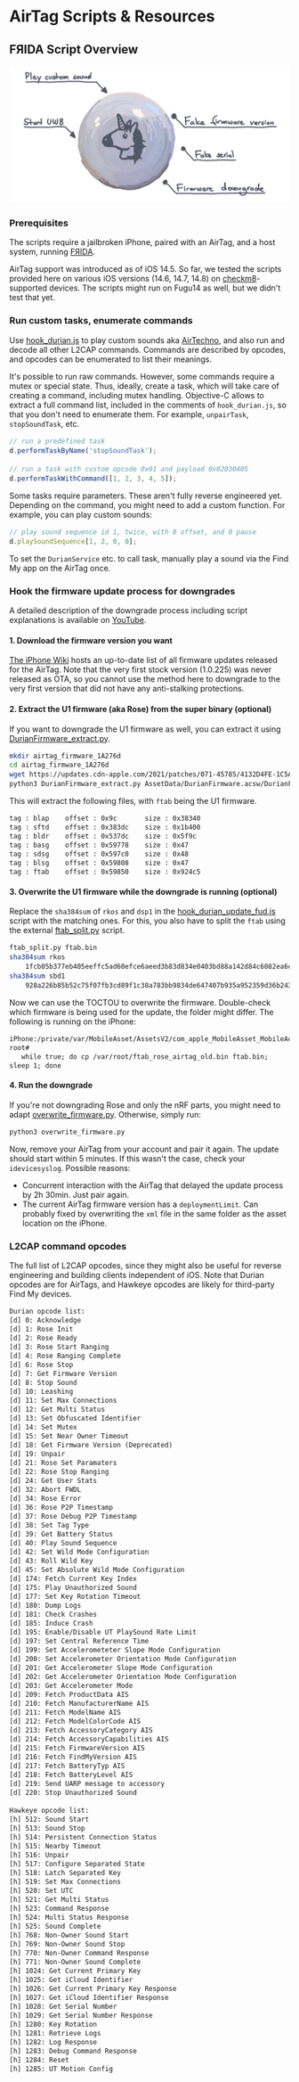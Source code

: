 # AirTag Scripts & Resources


## FЯIDA Script Overview

![AirTag: Play custom sound, UWB, firmware version, downgrade](assets/airtag_frida.png)


### Prerequisites

The scripts require a jailbroken iPhone, paired with an AirTag, and a host system, running
[FЯIDA](https://frida.re).

AirTag support was introduced as of iOS 14.5. So far, we tested the scripts provided here on various
iOS versions (14.6, 14.7, 14.8) on [checkm8](https://checkra.in)-supported devices.
The scripts might run on Fugu14 as well, but we didn't test that yet.

### Run custom tasks, enumerate commands

Use [hook_durian.js](scripts/hook_durian.js) to
play custom sounds aka [AirTechno](https://www.youtube.com/watch?v=z1DJ7z_LaUM),
and also run and decode all other L2CAP commands. Commands are described by opcodes,
and opcodes can be enumerated to list their meanings.


It's possible to run raw commands. However, some commands require a mutex or special
state. Thus, ideally, create a task, which will take care of creating a command,
including mutex handling. Objective-C allows to extract a full command list, included
in the comments of `hook_durian.js`, so that you don't need to enumerate them.
For example, `unpairTask`, `stopSoundTask`, etc.

```JavaScript
// run a predefined task
d.performTaskByName('stopSoundTask');

// run a task with custom opcode 0x01 and payload 0x02030405
d.performTaskWithCommand([1, 2, 3, 4, 5]);
```

Some tasks require parameters. These aren't fully reverse engineered yet.
Depending on the command, you might need to add a custom function.
For example, you can play custom sounds:

```JavaScript
// play sound sequence id 1, twice, with 0 offset, and 0 pause
d.playSoundSequence[1, 2, 0, 0];
```

To set the `DurianService` etc. to call task, manually play a sound 
via the Find My app on the AirTag once.


### Hook the firmware update process for downgrades

A detailed description of the downgrade process including script
explanations is available on [YouTube](https://www.youtube.com/watch?v=C4JyI_WUNJ8).

#### 1. Download the firmware version you want

[The iPhone Wiki](https://www.theiphonewiki.com/wiki/OTA_Updates/AirTag) hosts an
up-to-date list of all firmware updates released for the AirTag. Note that the very first
stock version (1.0.225) was never released as OTA, so you cannot use the method here to
downgrade to the very first version that did not have any anti-stalking protections.

#### 2. Extract the U1 firmware (aka Rose) from the super binary (optional)

If you want to downgrade the U1 firmware as well, you can extract it using
[DurianFirmware_extract.py](scripts/DurianFirmware_extract.py).

```bash
mkdir airtag_firmware_1A276d
cd airtag_firmware_1A276d
wget https://updates.cdn-apple.com/2021/patches/071-45785/4132D4FE-1C5A-498E-8A6D-678A026679AF/com_apple_MobileAsset_MobileAccessoryUpdate_DurianFirmware/ae34f4b8aec8a4d4562227109be101728b7bef20.zip
python3 DurianFirmware_extract.py AssetData/DurianFirmware.acsw/DurianFirmwareMobileAsset.bin
```

This will extract the following files, with `ftab` being the U1 firmware.

```buildoutcfg
tag : blap    offset : 0x9c       size : 0x38340
tag : sftd    offset : 0x383dc    size : 0x1b400
tag : bldr    offset : 0x537dc    size : 0x5f9c
tag : basg    offset : 0x59778    size : 0x47
tag : sdsg    offset : 0x597c0    size : 0x48
tag : blsg    offset : 0x59808    size : 0x47
tag : ftab    offset : 0x59850    size : 0x924c5
```


#### 3. Overwrite the U1 firmware while the downgrade is running (optional)

Replace the `sha384sum` of `rkos` and `dsp1` in the [hook_durian_update_fud.js](scripts/update/hook_durian_update_fud.js) script
with the matching ones. For this, you also have to split the `ftab` using the external [ftab_split.py](https://gist.github.com/matteyeux/c1018765a51bcac838e26f8e49c6e9ce) script.

```bash
ftab_split.py ftab.bin 
sha384sum rkos 
    1fcb05b377eb405eeffc5ad60efce6aeed3b83d834e0403bd88a142d84c6082ea6c649ebf14ae05b1a87d159e9dc167c  rkos
sha384sum sbd1 
    928a226b85b52c75f07fb3cd89f1c38a783bb9834de647407b935a952359d36b243a58fa43a172d1e39c3d432d1a3030  sbd1
```

Now we can use the TOCTOU to overwrite the firmware. Double-check which firmware is being used for the update,
the folder might differ. The following is running on the iPhone:

```
iPhone:/private/var/MobileAsset/AssetsV2/com_apple_MobileAsset_MobileAccessoryUpdate_DurianFirmware/[your_version].asset/AssetData/DurianFirmware.acsw root#
   while true; do cp /var/root/ftab_rose_airtag_old.bin ftab.bin; sleep 1; done
```

#### 4. Run the downgrade

If you're not downgrading Rose and only the nRF parts, you might need to adapt [overwrite_firmware.py](scripts/update/overwrite_firmware.py).
Otherwise, simply run:

```bash
python3 overwrite_firmware.py
```

Now, remove your AirTag from your account and pair it again. The update should start within 5 minutes.
If this wasn't the case, check your `idevicesyslog`. Possible reasons:

* Concurrent interaction with the AirTag that delayed the update process by 2h 30min. Just pair again.
* The current AirTag firmware version has a `deploymentLimit`. Can probably fixed by overwriting the `xml` file
  in the same folder as the asset location on the iPhone.


### L2CAP command opcodes

The full list of L2CAP opcodes, since they might also be useful for reverse engineering and building
clients independent of iOS. Note that Durian opcodes are for AirTags, and Hawkeye opcodes are likely
for third-party Find My devices.


```buildoutcfg
Durian opcode list: 
[d] 0: Acknowledge
[d] 1: Rose Init
[d] 2: Rose Ready
[d] 3: Rose Start Ranging
[d] 4: Rose Ranging Complete
[d] 6: Rose Stop
[d] 7: Get Firmware Version
[d] 8: Stop Sound
[d] 10: Leashing
[d] 11: Set Max Connections
[d] 12: Get Multi Status
[d] 13: Set Obfuscated Identifier
[d] 14: Set Mutex
[d] 15: Set Near Owner Timeout
[d] 18: Get Firmware Version (Deprecated)
[d] 19: Unpair
[d] 21: Rose Set Paramaters
[d] 22: Rose Stop Ranging
[d] 24: Get User Stats
[d] 32: Abort FWDL
[d] 34: Rose Error
[d] 36: Rose P2P Timestamp
[d] 37: Rose Debug P2P Timestamp
[d] 38: Set Tag Type
[d] 39: Get Battery Status
[d] 40: Play Sound Sequence
[d] 42: Set Wild Mode Configuration
[d] 43: Roll Wild Key
[d] 45: Set Absolute Wild Mode Configuration
[d] 174: Fetch Current Key Index
[d] 175: Play Unauthorized Sound
[d] 177: Set Key Rotation Timeout
[d] 180: Dump Logs
[d] 181: Check Crashes
[d] 185: Induce Crash
[d] 195: Enable/Disable UT PlaySound Rate Limit
[d] 197: Set Central Reference Time
[d] 199: Set Accelerometeter Slope Mode Configuration
[d] 200: Set Accelerometer Orientation Mode Configuration
[d] 201: Get Accelerometer Slope Mode Configuration
[d] 202: Get Accelerometer Orientation Mode Configuration
[d] 203: Get Accelerometer Mode
[d] 209: Fetch ProductData AIS
[d] 210: Fetch ManufacturerName AIS
[d] 211: Fetch ModelName AIS
[d] 212: Fetch ModelColorCode AIS
[d] 213: Fetch AccessoryCategory AIS
[d] 214: Fetch AccessoryCapabilities AIS
[d] 215: Fetch FirmwareVersion AIS
[d] 216: Fetch FindMyVersion AIS
[d] 217: Fetch BatteryTyp AIS
[d] 218: Fetch BatteryLevel AIS
[d] 219: Send UARP message to accessory
[d] 220: Stop Unauthorized Sound

Hawkeye opcode list: 
[h] 512: Sound Start
[h] 513: Sound Stop
[h] 514: Persistent Connection Status
[h] 515: Nearby Timeout
[h] 516: Unpair
[h] 517: Configure Separated State
[h] 518: Latch Separated Key
[h] 519: Set Max Connections
[h] 520: Set UTC
[h] 521: Get Multi Status
[h] 523: Command Response
[h] 524: Multi Status Response
[h] 525: Sound Complete
[h] 768: Non-Owner Sound Start
[h] 769: Non-Owner Sound Stop
[h] 770: Non-Owner Command Response
[h] 771: Non-Owner Sound Complete
[h] 1024: Get Current Primary Key
[h] 1025: Get iCloud Identifier
[h] 1026: Get Current Primary Key Response
[h] 1027: Get iCloud Identifier Response
[h] 1028: Get Serial Number
[h] 1029: Get Serial Number Response
[h] 1280: Key Rotation
[h] 1281: Retrieve Logs
[h] 1282: Log Response
[h] 1283: Debug Command Response
[h] 1284: Reset
[h] 1285: UT Motion Config
```


